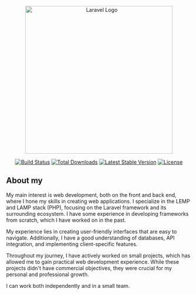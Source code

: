 <p align="center"><a href="https://laravel.com" target="_blank"><img src="https://vitaliipyrih.site/assets/img/my.webp" width="400" alt="Laravel Logo"></a></p>

<p align="center">
<a href="https://github.com/laravel/framework/actions"><img src="https://github.com/laravel/framework/workflows/tests/badge.svg" alt="Build Status"></a>
<a href="https://packagist.org/packages/laravel/framework"><img src="https://img.shields.io/packagist/dt/laravel/framework" alt="Total Downloads"></a>
<a href="https://packagist.org/packages/laravel/framework"><img src="https://img.shields.io/packagist/v/laravel/framework" alt="Latest Stable Version"></a>
<a href="https://packagist.org/packages/laravel/framework"><img src="https://img.shields.io/packagist/l/laravel/framework" alt="License"></a>
</p>

## About my

<p>
My main interest is web development, both on the front and back end, where I hone my skills in creating web applications. I specialize in the LEMP and LAMP stack (PHP), focusing on the Laravel framework and its surrounding ecosystem. I have some experience in developing frameworks from scratch, which I have worked on in the past.

My experience lies in creating user-friendly interfaces that are easy to navigate. Additionally, I have a good understanding of databases, API integration, and implementing client-specific features.

Throughout my journey, I have actively worked on small projects, which has allowed me to gain practical web development experience. While these projects didn't have commercial objectives, they were crucial for my personal and professional growth.

I can work both independently and in a small team.
</p>


